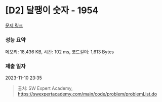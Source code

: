 # [D2] 달팽이 숫자 - 1954 

[문제 링크](https://swexpertacademy.com/main/code/problem/problemDetail.do?contestProbId=AV5PobmqAPoDFAUq) 

### 성능 요약

메모리: 18,436 KB, 시간: 102 ms, 코드길이: 1,613 Bytes

### 제출 일자

2023-11-10 23:35



> 출처: SW Expert Academy, https://swexpertacademy.com/main/code/problem/problemList.do